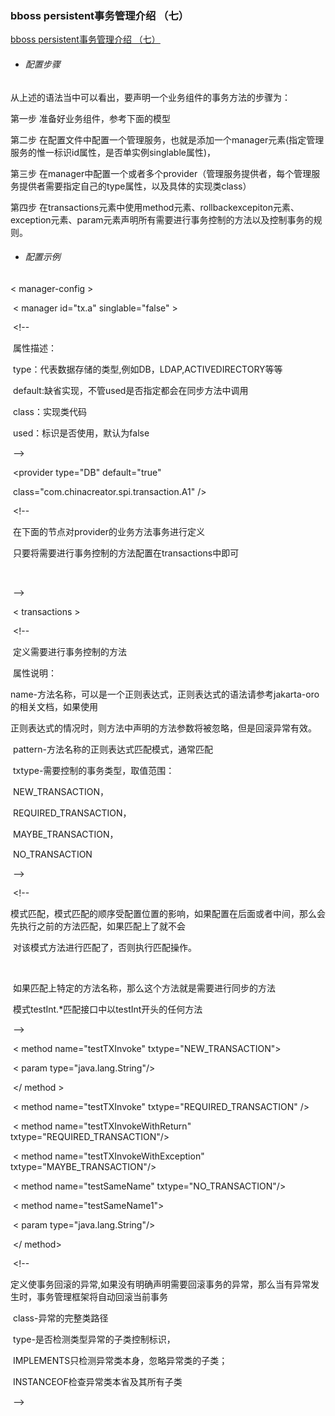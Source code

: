 ### bboss persistent事务管理介绍 （七）

[bboss persistent事务管理介绍 （七）](http://www.iteye.com/post/931345)

- ######         配置步骤

从上述的语法当中可以看出，要声明一个业务组件的事务方法的步骤为：

第一步 准备好业务组件，参考下面的模型



第二步 在配置文件中配置一个管理服务，也就是添加一个manager元素(指定管理服务的惟一标识id属性，是否单实例singlable属性)，

第三步 在manager中配置一个或者多个provider（管理服务提供者，每个管理服务提供者需要指定自己的type属性，以及具体的实现类class）

第四步 在transactions元素中使用method元素、rollbackexcepiton元素、exception元素、param元素声明所有需要进行事务控制的方法以及控制事务的规则。

- ######         配置示例

< manager-config >

​    < manager id="tx.a" singlable="false"  >

​       <!--

​           属性描述：

​           type：代表数据存储的类型,例如DB，LDAP,ACTIVEDIRECTORY等等

​           default:缺省实现，不管used是否指定都会在同步方法中调用

​           class：实现类代码

​           used：标识是否使用，默认为false

​       -->

​       <provider type="DB" default="true"

​           class="com.chinacreator.spi.transaction.A1" />

​       <!-- 

​           在下面的节点对provider的业务方法事务进行定义

​           只要将需要进行事务控制的方法配置在transactions中即可

​          

​       -->

​       < transactions >

​           <!--

​              定义需要进行事务控制的方法

​              属性说明：

​              name-方法名称，可以是一个正则表达式，正则表达式的语法请参考jakarta-oro的相关文档，如果使用

​              正则表达式的情况时，则方法中声明的方法参数将被忽略，但是回滚异常有效。

​              pattern-方法名称的正则表达式匹配模式，通常匹配

​              txtype-需要控制的事务类型，取值范围：

​              NEW_TRANSACTION，

​              REQUIRED_TRANSACTION，

​              MAYBE_TRANSACTION，

​              NO_TRANSACTION

​           -->

​           <!--

​           模式匹配，模式匹配的顺序受配置位置的影响，如果配置在后面或者中间，那么会先执行之前的方法匹配，如果匹配上了就不会

​           对该模式方法进行匹配了，否则执行匹配操作。

​      

​           如果匹配上特定的方法名称，那么这个方法就是需要进行同步的方法

​           模式testInt.*匹配接口中以testInt开头的任何方法

​            -->

​           < method name="testTXInvoke" txtype="NEW_TRANSACTION">

​              < param type="java.lang.String"/>

​           </ method >         

​           < method name="testTXInvoke" txtype="REQUIRED_TRANSACTION" />

​           < method name="testTXInvokeWithReturn" txtype="REQUIRED_TRANSACTION"/>

​           < method name="testTXInvokeWithException" txtype="MAYBE_TRANSACTION"/>    

​           < method name="testSameName" txtype="NO_TRANSACTION"/>          

​           < method name="testSameName1">

​              < param type="java.lang.String"/>

​           </ method>

​           <!--              

​                  定义使事务回滚的异常,如果没有明确声明需要回滚事务的异常，那么当有异常发生时，事务管理框架将自动回滚当前事务

​                  class-异常的完整类路径

​                  type-是否检测类型异常的子类控制标识，

​                  IMPLEMENTS只检测异常类本身，忽略异常类的子类；

​                  INSTANCEOF检查异常类本省及其所有子类                 

​              -->